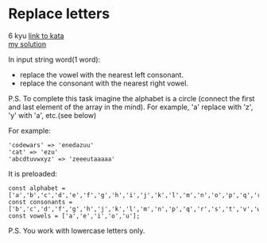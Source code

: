 # Replace letters
6 kyu
[link to kata](https://www.codewars.com/kata/5a4331b18f27f2b31f000085/train/javascript)
<br>
[my solution](./kata.js)

In input string word(1 word):

- replace the vowel with the nearest left consonant.
- replace the consonant with the nearest right vowel.

P.S. To complete this task imagine the alphabet is a circle (connect the first and last element of the array in the mind). For example, 'a' replace with 'z', 'y' with 'a', etc.(see below)

For example:
```
'codewars' => 'enedazuu'
'cat' => 'ezu'
'abcdtuvwxyz' => 'zeeeutaaaaa'
```
It is preloaded:
```
const alphabet = ['a','b','c','d','e','f','g','h','i','j','k','l','m','n','o','p','q','r','s','t','u','v','w','x','y','z']
const consonants = ['b','c','d','f','g','h','j','k','l','m','n','p','q','r','s','t','v','w','x','y','z'];
const vowels = ['a','e','i','o','u'];
```
P.S. You work with lowercase letters only.